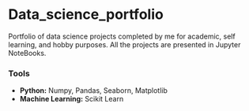 # Data_science_portfolio
Portfolio of data science projects completed by me for academic, self learning, and hobby purposes.
All the projects are presented in Jupyter NoteBooks.

### Tools
 - **Python:** Numpy, Pandas, Seaborn, Matplotlib
 - **Machine Learning:** Scikit Learn

